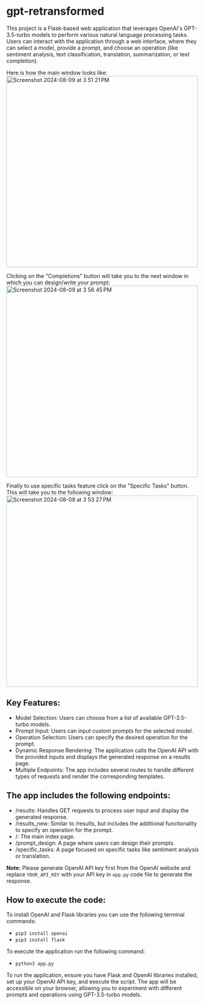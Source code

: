 # gpt-retransformed
This project is a Flask-based web application that leverages OpenAI's GPT-3.5-turbo models to perform various natural language processing tasks. Users can interact with the application through a web interface, where they can select a model, provide a prompt, and choose an operation (like sentiment analysis, text classification, translation, summarization, or text completion).

Here is how the main window looks like:
<img width="500" alt="Screenshot 2024-08-09 at 3 51 21 PM" src="https://github.com/user-attachments/assets/2f3d5fa1-8106-4409-9e9e-9ece8f99f34a">

Clicking on the "Completions" button will take you to the next window in which you can design/write your prompt:
<img width="500" alt="Screenshot 2024-08-09 at 3 56 45 PM" src="https://github.com/user-attachments/assets/72fc65fa-9d64-497e-a32d-f81542ac484d">

Finally to use specific tasks feature click on the "Specific Tasks" button. This will take you to the following window:
<img width="500" alt="Screenshot 2024-08-09 at 3 53 27 PM" src="https://github.com/user-attachments/assets/9da6c5da-6454-4e75-be76-bcf18bbbcaa2">

## Key Features:
- Model Selection: Users can choose from a list of available GPT-3.5-turbo models.
- Prompt Input: Users can input custom prompts for the selected model.
- Operation Selection: Users can specify the desired operation for the prompt.
- Dynamic Response Rendering: The application calls the OpenAI API with the provided inputs and displays the generated response on a results page.
- Multiple Endpoints: The app includes several routes to handle different types of requests and render the corresponding templates.

## The app includes the following endpoints:
- /results: Handles GET requests to process user input and display the generated response.
- /results_new: Similar to /results, but includes the additional functionality to specify an operation for the prompt.
- /: The main index page.
- /prompt_design: A page where users can design their prompts.
- /specific_tasks: A page focused on specific tasks like sentiment analysis or translation.

**Note:** Please generate OpenAI API key first from the OpenAI website and replace `YOUR_API_KEY` with your API key in `app.py` code file to generate the response.

## How to execute the code:
To install OpenAI and Flask libraries you can use the following terminal commands:
- `pip3 install openai`
- `pip3 install flask`

To execute the application run the following command:
- `python3 app.py`

To run the application, ensure you have Flask and OpenAI libraries installed, set up your OpenAI API key, and execute the script. The app will be accessible on your browser, allowing you to experiment with different prompts and operations using GPT-3.5-turbo models.
